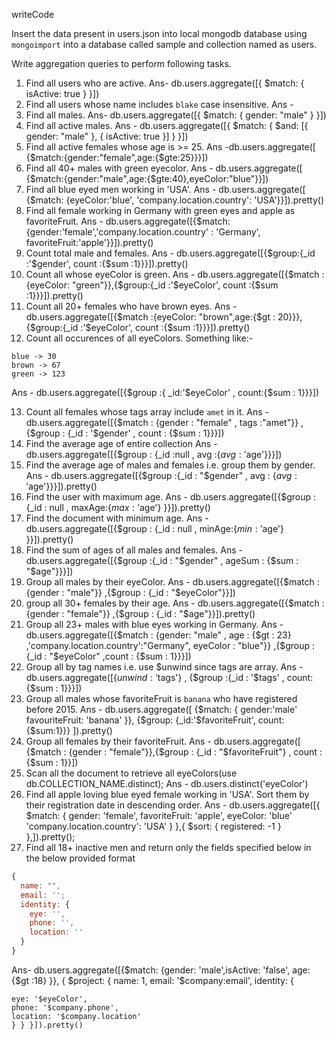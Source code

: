 writeCode

Insert the data present in users.json into local mongodb database using `mongoimport` into a database called sample and collection named as users.

Write aggregation queries to perform following tasks.

1. Find all users who are active.
Ans- db.users.aggregate([{ $match: { isActive: true } }])
2. Find all users whose name includes `blake` case insensitive.
Ans -
3. Find all males.
Ans- db.users.aggregate([{ $match: { gender: "male" } }])
4. Find all active males.
Ans - db.users.aggregate([{ $match: { $and: [{ gender: "male" }, { isActive: true }] } }])
5. Find all active females whose age is >= 25.
Ans -db.users.aggregate([ {$match:{gender:"female",age:{$gte:25}}}])
6. Find all 40+ males with green eyecolor.
Ans - db.users.aggregate([ {$match:{gender:"male",age:{$gte:40},eyeColor:"blue"}}])
7. Find all blue eyed men working in 'USA'.
Ans - db.users.aggregate([ {$match: {eyeColor:'blue', 'company.location.country': 'USA'}}]).pretty()
8. Find all female working in Germany with green eyes and apple as favoriteFruit.
Ans - db.users.aggregate([{$match:{gender:'female','company.location.country' : 'Germany', favoriteFruit:'apple'}}]).pretty()
9. Count total male and females.
Ans -  db.users.aggregate([{$group:{_id :'$gender', count :{$sum :1}}}]).pretty()
10. Count all whose eyeColor is green.
Ans - db.users.aggregate([{$match :{eyeColor: "green"}},{$group:{_id :'$eyeColor', count :{$sum :1}}}]).pretty()
11. Count all 20+ females who have brown eyes.
Ans -  db.users.aggregate([{$match :{eyeColor: "brown",age:{$gt : 20}}},{$group:{_id :'$eyeColor', count :{$sum :1}}}]).pretty()
12. Count all occurences of all eyeColors.
    Something like:-

```
blue -> 30
brown -> 67
green -> 123
```
Ans -    db.users.aggregate([{$group :{ _id:'$eyeColor' , count:{$sum : 1}}}])

13. Count all females whose tags array include `amet` in it.
Ans  - db.users.aggregate([{$match : {gender : "female" , tags :"amet"}} ,{$group : {_id : '$gender' , count : {$sum : 1}}}])
14. Find the average age of entire collection
Ans -  db.users.aggregate([{$group : {_id :null , avg :{$avg : '$age'}}}])
15. Find the average age of males and females i.e. group them by gender.
Ans - db.users.aggregate([{$group :{_id : "$gender" , avg : {$avg : '$age'}}}]).pretty()
16. Find the user with maximum age.
Ans - db.users.aggregate([{$group : {_id : null , maxAge:{$max : '$age'} }}]).pretty()
17. Find the document with minimum age.
Ans - db.users.aggregate([{$group : {_id : null , minAge:{$min : '$age'} }}]).pretty()
18. Find the sum of ages of all males and females.
Ans - db.users.aggregate([{$group :{_id : "$gender" , ageSum : {$sum : "$age"}}}])
19. Group all males by their eyeColor.
Ans - db.users.aggregate([{$match : {gender : "male"}} ,{$group : {_id : "$eyeColor"}}])
20. group all 30+ females by their age.
Ans - db.users.aggregate([{$match :{gender : "female"}} ,{$group : {_id : "$age"}}]).pretty()
21. Group all 23+ males with blue eyes working in Germany.
Ans - db.users.aggregate([{$match : {gender: "male" , age : {$gt : 23} ,'company.location.country':"Germany", eyeColor : "blue"}} ,{$group : {_id : "$eyeColor" ,count : {$sum : 1}}}])
22. Group all by tag names i.e. use \$unwind since tags are array.
Ans - db.users.aggregate([{$unwind : '$tags'} , {$group :{_id : '$tags' , count:{$sum : 1}}}])
23. Group all males whose favoriteFruit is `banana` who have registered before 2015.
Ans - db.users.aggregate([ {$match: { gender:'male' favouriteFruit: 'banana' }}, {$group: {_id:'$favoriteFruit', count: {$sum:1}}} ]).pretty()
24. Group all females by their favoriteFruit.
Ans - db.users.aggregate([ {$match : {gender : "female"}},{$group : {_id : "$favoriteFruit"} , count :{$sum : 1}}])
25. Scan all the document to retrieve all eyeColors(use db.COLLECTION_NAME.distinct);
Ans - db.users.distinct('eyeColor')
26. Find all apple loving blue eyed female working in 'USA'. Sort them by their registration date in descending order.
Ans - db.users.aggregate([{ $match: { gender: 'female', favoriteFruit: 'apple', eyeColor: 'blue' 'company.location.country': 'USA' } },{ $sort: { registered: -1 } },]).pretty();
27. Find all 18+ inactive men and return only the fields specified below in the below provided format

```js
{
  name: "",
  email: '';
  identity: {
    eye: '',
    phone: '',
    location: ''
  }
}
```
Ans- db.users.aggregate([{$match: {gender: 'male',isActive: 'false', age:{$gt :18} }}, { $project: { name: 1, email: '$company:email', identity: {

    eye: '$eyeColor',
    phone: '$company.phone',
    location: '$company.location'
    } } }]).pretty()